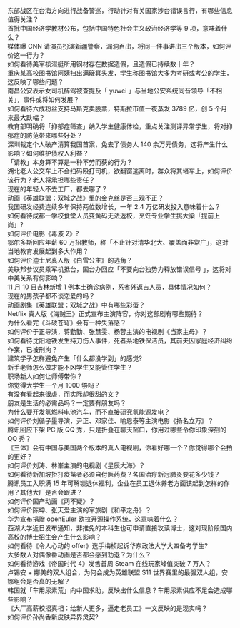 东部战区在台海方向进行战备警巡，行动针对有关国家涉台错误言行，有哪些信息值得关注？  
首批中国经济学教材公布，包括中国特色社会主义政治经济学等 9 项，意味着什么？  
媒体曝 CNN 请演员扮演新疆警察，漏洞百出，将同一件事讲出三个版本，如何评价这一行为？  
如何看待美军核潜艇所用钢材存在数据造假，且造假已持续数十年？  
重庆某高校图书馆阿姨扫出满簸箕头发，学生称图书馆大多为考研或考公的学生，这反映了哪些问题？  
南昌公安表示女司机醉驾被查提及「 yuwei 」与当地公安系统同音领导「不相关」，事件或将如何发展？  
如何看待六成粉丝支持马斯克卖股票，特斯拉市值一夜蒸发 3789 亿，创 5 个月来最大跌幅？  
教育部明确将「抑郁症筛查」纳入学生健康体检，重点关注测评异常学生，将对抑郁症的防范带来哪些好处？  
深圳裁定个人破产清算我国首案，免去了债务人 140 余万元债务，这将产生什么影响？如何维护债权人利益？  
「请教」本身算不算是一种不劳而获的行为？  
湖北老人公交车上不会扫码殴打司机，欲翻窗逃离时，群众将其堵车上，如何评价该行为？老人将承担哪些责任？  
现在的年轻人不去工厂，都去哪了？  
动画《英雄联盟：双城之战》里的金克丝是否三观不正？  
我国研发经费连续多年保持两位数增长，一年 2.4 万亿研发投入意味着什么？  
如何看待成都一学校食堂人员变黄码无法返校，烹饪专业学生挑大梁「提前上岗」?  
如何评价电影《毒液 2》?  
鄂尔多斯回应年薪 60 万招教师，称「不止针对清华北大、覆盖面非常广」，这对当地教育发展起到多大作用？  
如何评价迪士尼真人版《白雪公主》的选角？  
美联邦参议员乘军机抵台，国台办回应「不要向台独势力释放错误信号 」，这将对中美关系有何影响？  
11 月 10 日吉林新增 1 例本土确诊病例，系省外返吉人员，具体情况如何？  
现在的男孩子都不谈恋爱的吗？  
动画剧集《英雄联盟：双城之战》中有哪些彩蛋？  
Netflix 真人版《海贼王》正式宣布主演阵容，你对这部剧有哪些期待？  
为什么看完《斗破苍穹》会有一种失落感？  
如何评价于正导演，蒋勤勤、张慧雯、杨蓉主演的电视剧《当家主母》？  
如何看待沈阳地铁发生持刀伤人事件，死者系地铁保洁员，其前夫因家庭经济纠纷作案，已被刑拘？  
建筑学子怎样避免产生「什么都没学到」的感觉?  
新手老师怎么做才能不凶学生又能管住学生？  
职场新人如何让师傅带你？  
你觉得大学生一个月 1000 够吗？  
有没有看起来很虐，而实际却很甜的文？  
朋友是生活的必需品吗？一定要有朋友吗？  
为什么要开发氢燃料电池汽车，而不直接研究氢能源发电？  
如何评价刘循子墨导演，尹正、邓家佳、喻恩泰等主演电影《扬名立万》？  
腾讯回应下架 PC 版 QQ 秀，只是折叠在聊天窗口，你用过哪些令你印象深刻的 QQ 秀？  
《三体》会有中国与美国两个版本的真人电视剧，你看好哪一个？你觉得哪个会拍的更好？  
如何评价刘涛、林峯主演的电视剧《星辰大海》？  
如何看待新加坡拒打疫苗者必须自付医药费？各国治疗新冠肺炎要花多少钱？  
腾讯员工入职满 15 年可解锁退休福利，企业在员工退休养老方面该起到怎样的作用？其他大厂是否会跟进？  
如何评价国产动画《两不疑》？  
如何评价陈坤、张天爱主演的军旅剧《和平之舟》？  
华为宣布捐赠 openEuler 欧拉开源操作系统，这意味着什么？  
西湖大学近日发布通知，非推免的本科生也可申请直接攻读博士，这对现阶段国内高校的博士招生会产生什么影响？  
如何看待《令人心动的 offer》选手梅桢起诉华东政法大学大四备考学生?  
大多数人对偶像番动画是否都会感到劝退？为什么？  
如何看待游戏《帝国时代 4》发售首周 Steam 在线玩家峰值突破 7 万人？  
卢锡安 + 娜美的双人组合，为何会成为英雄联盟 S11 世界赛里的最强双人组，安娜组合是否真的无解？  
韩国就「车用尿素荒」向中国求助，反映出什么信息？车用尿素供应不足会造成哪些影响？  
《大厂高薪校招真相：给新人更多，逼走老员工》一文反映的是现实吗？  
如何评价孙尚香新皮肤异界灵契?  
